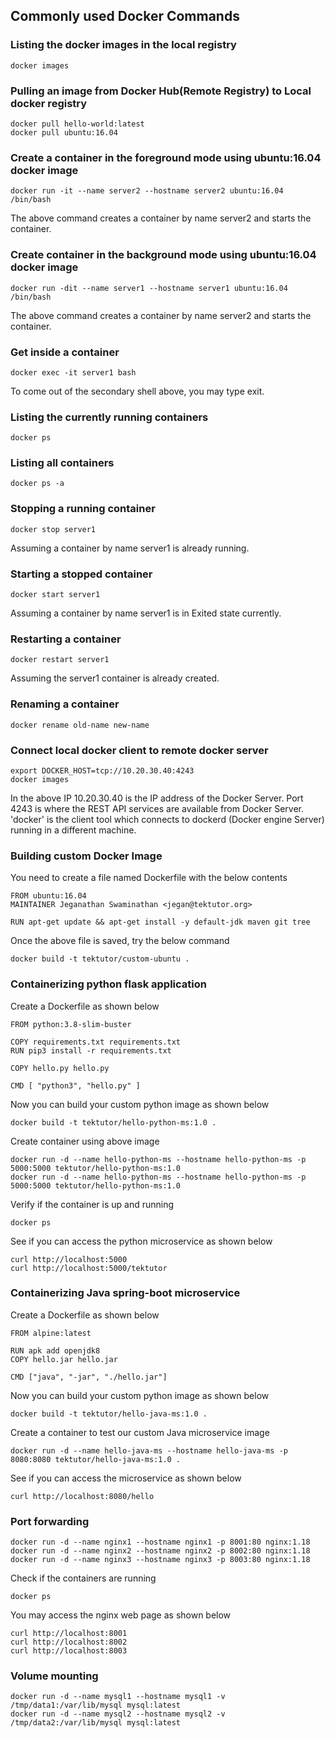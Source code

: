 ## Commonly used Docker Commands

### Listing the docker images in the local registry
```
docker images
```

### Pulling an image from Docker Hub(Remote Registry) to Local docker registry
```
docker pull hello-world:latest
docker pull ubuntu:16.04
```

### Create a container in the foreground mode using ubuntu:16.04 docker image
```
docker run -it --name server2 --hostname server2 ubuntu:16.04 /bin/bash
```
The above command creates a container by name server2 and starts the container.

### Create container in the background mode using ubuntu:16.04 docker image
```
docker run -dit --name server1 --hostname server1 ubuntu:16.04 /bin/bash
```
The above command creates a container by name server2 and starts the container.

### Get inside a container
```
docker exec -it server1 bash
```
To come out of the secondary shell above, you may type exit.

### Listing the currently running containers
```
docker ps
```

### Listing all containers
```
docker ps -a
```

### Stopping a running container
```
docker stop server1
```
Assuming a container by name server1 is already running.

### Starting a stopped container
```
docker start server1
```
Assuming a container by name server1 is in Exited state currently.

### Restarting a container
```
docker restart server1
```
Assuming the server1 container is already created.

### Renaming a container
```
docker rename old-name new-name
```

### Connect local docker client to remote docker server
```
export DOCKER_HOST=tcp://10.20.30.40:4243
docker images
```
In the above IP 10.20.30.40 is the IP address of the Docker Server.
Port 4243 is where the REST API services are available from Docker Server.
'docker' is the client tool which connects to dockerd (Docker engine Server) running in a different machine.

### Building custom Docker Image

You need to create a file named Dockerfile with the below contents

```
FROM ubuntu:16.04
MAINTAINER Jeganathan Swaminathan <jegan@tektutor.org>

RUN apt-get update && apt-get install -y default-jdk maven git tree
```

Once the above file is saved, try the below command
```
docker build -t tektutor/custom-ubuntu .
```

### Containerizing python flask application

Create a Dockerfile as shown below
```
FROM python:3.8-slim-buster

COPY requirements.txt requirements.txt
RUN pip3 install -r requirements.txt

COPY hello.py hello.py

CMD [ "python3", "hello.py" ]
```

Now you can build your custom python image as shown below
```
docker build -t tektutor/hello-python-ms:1.0 .
```

Create container using above image
```
docker run -d --name hello-python-ms --hostname hello-python-ms -p 5000:5000 tektutor/hello-python-ms:1.0 
docker run -d --name hello-python-ms --hostname hello-python-ms -p 5000:5000 tektutor/hello-python-ms:1.0
```
Verify if the container is up and running
```
docker ps
```

See if you can access the python microservice as shown below
```
curl http://localhost:5000
curl http://localhost:5000/tektutor
```

### Containerizing Java spring-boot microservice

Create a Dockerfile as shown below
```
FROM alpine:latest

RUN apk add openjdk8
COPY hello.jar hello.jar

CMD ["java", "-jar", "./hello.jar"]
```

Now you can build your custom python image as shown below
```
docker build -t tektutor/hello-java-ms:1.0 .
```

Create a container to test our custom Java microservice image
```
docker run -d --name hello-java-ms --hostname hello-java-ms -p 8080:8080 tektutor/hello-java-ms:1.0 .
```

See if you can access the microservice as shown below
```
curl http://localhost:8080/hello
```

### Port forwarding
```
docker run -d --name nginx1 --hostname nginx1 -p 8001:80 nginx:1.18
docker run -d --name nginx2 --hostname nginx2 -p 8002:80 nginx:1.18
docker run -d --name nginx3 --hostname nginx3 -p 8003:80 nginx:1.18
```

Check if the containers are running
```
docker ps
```
You may access the nginx web page as shown below
```
curl http://localhost:8001
curl http://localhost:8002
curl http://localhost:8003
```

### Volume mounting
```
docker run -d --name mysql1 --hostname mysql1 -v /tmp/data1:/var/lib/mysql mysql:latest
docker run -d --name mysql2 --hostname mysql2 -v /tmp/data2:/var/lib/mysql mysql:latest
```
